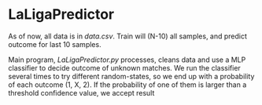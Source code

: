 # LaLigaPredictor

As of now, all data is in <i>data.csv</i>. Train will (N-10) all samples, and predict outcome for last 10 samples.

Main program, <i>LaLigaPredictor.py</i> processes, cleans data and use a MLP classifier to decide outcome of unknown matches. We run the classifier several times to try different random-states, so we end up with a probability of each outcome (1, X, 2). If the probability of one of them is larger than a threshold confidence value, we accept result
